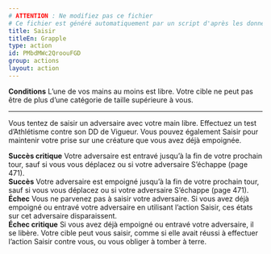 ```yaml
---
# ATTENTION : Ne modifiez pas ce fichier
# Ce fichier est généré automatiquement par un script d'après les données du module Foundry VTT officiel et de sa traduction
title: Saisir
titleEn: Grapple
type: action
id: PMbdMWc2QroouFGD
group: actions
layout: action
---
```

<p><span id="ctl00_MainContent_DetailedOutput"><strong>Conditions</strong>  L’une de vos mains au moins est libre. Votre cible ne peut pas être de plus d’une catégorie de taille supérieure à vous.</span></p><hr><p>Vous tentez de saisir un adversaire avec votre main libre. Effectuez un test d’Athlétisme contre son DD de Vigueur. Vous pouvez également Saisir pour maintenir votre prise sur une créature que vous avez déjà empoignée.</p><p><strong>Succès critique</strong> Votre adversaire est entravé jusqu’à la fin de votre prochain tour, sauf si vous vous déplacez ou si votre adversaire S’échappe (page 471).<br><strong>Succès</strong> Votre adversaire est empoigné jusqu’à la fin de votre prochain tour, sauf si vous vous déplacez ou si votre adversaire S’échappe (page 471).<br><strong>Échec</strong> Vous ne parvenez pas à saisir votre adversaire. Si vous avez déjà empoigné ou entravé votre adversaire en utilisant l’action Saisir, ces états sur cet adversaire disparaissent.<br><strong>Échec critique</strong> Si vous avez déjà empoigné ou entravé votre adversaire, il se libère. Votre cible peut vous saisir, comme si elle avait réussi à effectuer l’action Saisir contre vous, ou vous obliger à tomber à terre.</p>
